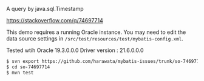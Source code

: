 A query by java.sql.Timestamp

https://stackoverflow.com/q/74697714

This demo requires a running Oracle instance.
You may need to edit the data source settings in `/src/test/resources/test/mybatis-config.xml`.

Tested wtih Oracle 19.3.0.0.0
Driver version : 21.6.0.0.0


```sh
$ svn export https://github.com/harawata/mybatis-issues/trunk/so-74697714
$ cd so-74697714
$ mvn test
```
